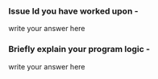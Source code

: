 ### Issue Id you have worked upon - 
write your answer here

### Briefly explain your program logic - 
write your answer here
